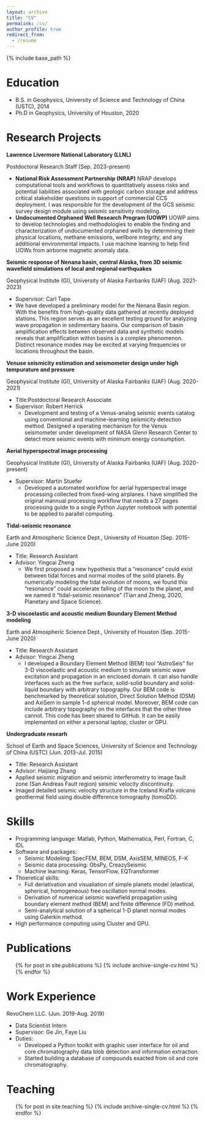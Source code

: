 ```yaml
---
layout: archive
title: "CV"
permalink: /cv/
author_profile: true
redirect_from:
  - /resume
---
```


{% include base_path %}

Education
======
* B.S. in Geophysics, University of Science and Technology of China (USTC), 2014
* Ph.D in Geophysics, University of Houston, 2020

Research Projects
======
**Lawrence Livermore National Laboratory (LLNL)**

Postdoctoral Research Staff (Sep. 2023-present)
*   **National Risk Assessment Partnership (NRAP)**
    NRAP develops computational tools and workflows to quantitatively assess risks and potential liabilities associated with geologic carbon storage and address critical stakeholder questions in support of commercial CCS deployment. I was responsible for the development of the GCS seismic survey design module using seismic sensitivity modeling.
*   **Undocumented Orphaned Well Research Program (UOWP)**
    UOWP aims to develop technologies and methodologies to enable the finding and characterization of undocumented orphaned wells by determining their physical locations, methane emissions, wellbore integrity, and any additional environmental impacts. I use machine learning to help find UOWs from airborne magnetic anomaly data.

**Seismic response of Nenana basin, central Alaska, from 3D seismic wavefield simulations of local and regional earthquakes**

Geophysical Institute (GI), University of Alaska Fairbanks (UAF) (Aug. 2021-2023)
* Supervisor: Carl Tape
* We have developed a  preliminary model for the Nenana Basin region. With the benefits from high-quality data gathered at recently deployed stations. This region serves as an excellent testing ground for analyzing wave propagation in sedimentary basins. Our comparison of basin amplification effects between observed data and synthetic models reveals that amplification within basins is a complex phenomenon. Distinct resonance modes may be excited at varying frequencies or locations throughout the basin.


**Venuse seismicity estimation and seismometer design under high tempurature and pressure** 

Geophysical Institute (GI), University of Alaska Fairbanks (UAF) (Aug. 2020-2021)
* Title:Postdoctoral Research Associate                           
* Supervisor: Robert Herrick				  
  *	Development and testing of a Venus-analog seismic events catalog using conventional and machine-learning seismicity detection method. Designed a operating mechanism for the Venus seismometer under development of NASA Glenn Research Center to detect more seismic events with minimum energy consumption. 

**Aerial hyperspectral image processing** 

Geophysical Institute (GI), University of Alaska Fairbanks (UAF) (Aug. 2020-present)
* Supervisor: Martin Stuefer
  * Developed a automated workflow for aerial hyperspectral image processing collected from fixed-wing airplanes. I have simplified the original mannual processing workflow that needs a 27 pages processing guide to a single Python Jupyter notebook with potential to be applied to parallel computing.

**Tidal-seismic resonance** 

Earth and Atmospheric Science Dept., University of Houston  (Sep. 2015-June 2020)				
* Title: Research Assistant	                           
* Advisor: Yingcai Zheng					 
  * We first proposed a new hypothesis that a “resonance” could exist between tidal forces and normal modes of the solid planets. By numerically modeling the tidal evolution of moons, we found this “resonance” could accelerate falling of the moon to the planet, and we named it “tidal-seismic resonance” (Tian and Zheng, 2020, Planetary and Space Science). 

**3-D viscoelastic and acoustic medium Boundary Element Method modeling** 

Earth and Atmospheric Science Dept., University of Houston  (Sep. 2015-June 2020)				
* Title: Research Assistant	                           
* Advisor: Yingcai Zheng		
  * I developed a Boundary Element Method (BEM) tool “AstroSeis” for 3-D viscoelastic and acoustic medium to simulate seismic wave excitation and propagation in an enclosed domain. It can also handle interfaces such as the free surface, solid-solid boundary and solid-liquid boundary with arbitrary topography. Our BEM code is benchmarked by theoretical solution, Direct Solution Method (DSM) and AxiSem in sample 1-d spherical model. Moreover, BEM code can include arbitrary topography on the interfaces that the other three cannot. This code has been shared to GitHub. It can be easily implemented on either a personal laptop, cluster or GPU. 

**Undergraduate researh** 

School of Earth and Space Sciences, University of Science and Technology of China (USTC)	(Jun. 2013-Jul. 2015)	
*  Title: Research Assistant	                               
*  Advisor: Haijiang Zhang				           
  * Applied seismic migration and seismic interferometry to image fault zone (San Andreas Fault region) seismic velocity discontinuity.
  * Imaged detailed seismic velocity structure in the Iceland Krafla volcano geothermal field using double difference tomography (tomoDD).


  
Skills
======
* Programming language: Matlab, Python, Mathematica, Perl, Fortran, C, IDL
* Software and packages: 
  * Seismic Modeling: SpecFEM, BEM, DSM, AxisSEM, MINEOS, F-K
  * Seismic data processing: ObsPy, CreazySeismic
  * Machine learning: Keras, TensorFlow, EQTransformer
* Thoeretical skills: 
  * Full deriativation and visualiation of simple planets model (elastical, spherical, homogeneous) free oscillation normal modes.
  * Derivation of numerical seismic wavefield propagation using boundary element method (BEM) and finite difference (FD) method.
  * Semi-analytical solution of a spherical 1-D planet normal modes using Galerkin method.
* High performance computing using Cluster and GPU.

Publications
======

  <ul>{% for post in site.publications %}
    {% include archive-single-cv.html %}
  {% endfor %}</ul>
  
  
 Work Experience
======
   RevoChem LLC.  (Jun. 2019-Aug. 2019)
*  Data Scientist Intern		
*  Supervisor: Ge Jin, Faye Liu					
* Duties: 
  * Developed a Python toolkit with graphic user interface for oil and core chromatography data blob detection and information extraction.
  *	Started building a database of compounds exacted from oil and core chromatography.
 

  
Teaching
======
  <ul>{% for post in site.teaching %}
    {% include archive-single-cv.html %}
  {% endfor %}</ul>
